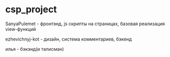 # csp_project

SanyaPulemet - фронтэнд, js скрипты на страницах, базовая реализация view-функций

ezhevichnyj-kot - дизайн, система комментариев, бэкенд

илья - бэкэнд(и талисман)
